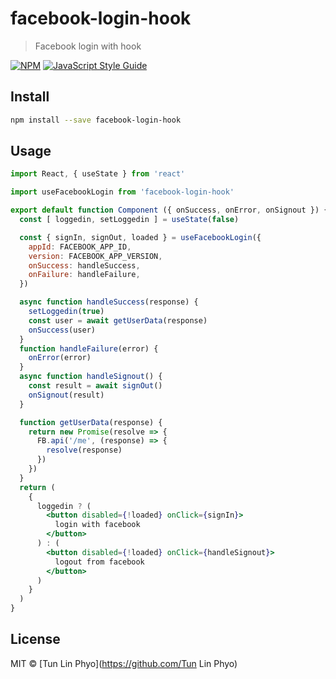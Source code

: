 # facebook-login-hook

> Facebook login with hook

[![NPM](https://img.shields.io/npm/v/facebook-login-hook.svg)](https://www.npmjs.com/package/facebook-login-hook) [![JavaScript Style Guide](https://img.shields.io/badge/code_style-standard-brightgreen.svg)](https://standardjs.com)

## Install

```bash
npm install --save facebook-login-hook
```

## Usage

```jsx
import React, { useState } from 'react'

import useFacebookLogin from 'facebook-login-hook'

export default function Component ({ onSuccess, onError, onSignout }) {
  const [ loggedin, setLoggedin ] = useState(false)

  const { signIn, signOut, loaded } = useFacebookLogin({
    appId: FACEBOOK_APP_ID,
    version: FACEBOOK_APP_VERSION,
    onSuccess: handleSuccess,
    onFailure: handleFailure,
  })

  async function handleSuccess(response) {
    setLoggedin(true)
    const user = await getUserData(response)
    onSuccess(user)
  }
  function handleFailure(error) {
    onError(error)
  }
  async function handleSignout() {
    const result = await signOut()
    onSignout(result)
  }

  function getUserData(response) {
    return new Promise(resolve => {
      FB.api('/me', (response) => {
        resolve(response)
      })
    })
  }
  return (
    {
      loggedin ? (
        <button disabled={!loaded} onClick={signIn}>
          login with facebook
        </button>
      ) : (
        <button disabled={!loaded} onClick={handleSignout}>
          logout from facebook
        </button>
      )
    }
  )
}
```

## License

MIT © [Tun Lin Phyo](https://github.com/Tun Lin Phyo)
